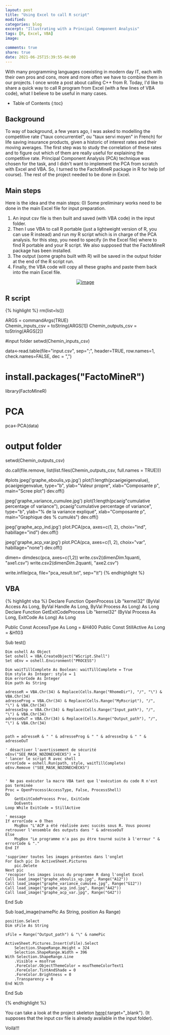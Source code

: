 ```yaml
---
layout: post
title: "Using Excel to call R script"
modified:
categories: blog
excerpt: "Illustrating with a Principal Component Analysis"
tags: [R, Excel, VBA]
image:

comments: true
share: true
date: 2021-06-25T15:39:55-04:00
---
```


With many programming languages coexisting in modern day IT, each with their own pros and cons, more and more often we have to combine them in our projects. I once wrote a post about calling C++ from R. Today, I'd like to share a quick way to call R program from Excel (with a few lines of VBA code), what I believe to be useful in many cases.

* Table of Contents
{:toc}

## Background
To way of background, a few years ago, I was asked to modelling the competitive rate ("taux concurrentiel", ou "taux servi moyen" in French) for life saving insurance products, given a historic of interest rates and their moving averages. The first step was to study the correlation of these rates and to figure out which of them are really useful for explaining the competitive rate. Principal Component Analysis (PCA) technique was chosen for the task, and I didn't want to implement the PCA from scratch with Excel and VBA. So, I turned to the FactoMineR package in R for help (of course). The rest of the project needed to be done in Excel.

## Main steps
Here is the idea and the main steps:
0) Some preliminary works need to be done in the main Excel file for input preparation.
1) An input csv file is then built and saved (with VBA code) in the input folder.
2) Then I use VBA to call R portable (just a lightweight version of R, you can use R instead) and run my R script which is in charge of the PCA analysis. for this step, you need to specify (in the Excel file) where to find R portable and your R script. We also supposed that the FactoMineR package has been installed.
3) The output (some graphs built with R) will be saved in the output folder at the end of the R script run.
4) Finally, the VBA code will copy all these graphs and paste them back into the main Excel file.


<center>
<a href="{{ site.url }}/images/r-excel.jpg"><img src="{{ site.url }}/images/r-excel.jpg" alt="image"></a>
</center>

## R script

{% highlight %}
rm(list=ls())

ARGS = commandArgs(TRUE)    
Chemin_inputs_csv = toString(ARGS[1])
Chemin_outputs_csv = toString(ARGS[2])

#input folder
setwd(Chemin_inputs_csv)

data<-read.table(file="input.csv", sep=";", header=TRUE, row.names=1, check.names=FALSE, dec = ",")

# install.packages("FactoMineR")
library(FactoMineR)

# PCA
pca<-PCA(data)

# output folder
setwd(Chemin_outputs_csv)

do.call(file.remove, list(list.files(Chemin_outputs_csv, full.names = TRUE)))

#plots
jpeg('graphe_eboulis_vp.jpg')
plot(1:length(pca$eig$eigenvalue), pca$eig$eigenvalue, type="b", ylab="Valeur propre", xlab="Composante p", main="Scree plot")
dev.off()

jpeg('graphe_variance_cumulee.jpg')
plot(1:length(pca$eig$"cumulative percentage of variance"), pca$eig$"cumulative percentage of variance", type="b", ylab="% de la variance expliqué", xlab="Composante p", main="Graphique des % cumulés")
dev.off()

jpeg('graphe_acp_ind.jpg')
plot.PCA(pca, axes=c(1, 2), choix="ind", habillage="ind")
dev.off()

jpeg('graphe_acp_var.jpg')
plot.PCA(pca, axes=c(1, 2), choix="var", habillage="none")
dev.off()

dimen= dimdesc(pca, axes=c(1,2))
write.csv2(dimen$Dim.1$quanti, "axe1.csv")
write.csv2(dimen$Dim.2$quanti, "axe2.csv")

write.infile(pca, file="pca_result.txt", sep="\t")
{% endhighlight %}


## VBA
{% highlight vba %}
Declare Function OpenProcess Lib "kernel32" (ByVal Access As Long, ByVal Handle As Long, ByVal Process As Long) As Long
Declare Function GetExitCodeProcess Lib "kernel32" (ByVal Process As Long, ExitCode As Long) As Long


Public Const AccessType As Long = &H400
Public Const StillActive As Long = &H103

Sub test()

    Dim oshell As Object
    Set oshell = VBA.CreateObject("WScript.Shell")
    Set oEnv = oshell.Environment("PROCESS")

    Dim waitTillComplete As Boolean: waitTillComplete = True
    Dim style As Integer: style = 1
    Dim errorCode As Integer
    Dim path As String

    adresseR = VBA.Chr(34) & Replace(Cells.Range("RhomeDir"), "/", "\") & VBA.Chr(34)
    adresseProg = VBA.Chr(34) & Replace(Cells.Range("MyRscript"), "/", "\") & VBA.Chr(34)
    adresseInp = VBA.Chr(34) & Replace(Cells.Range("Input_path"), "/", "\") & VBA.Chr(34)
    adresseOuT = VBA.Chr(34) & Replace(Cells.Range("Output_path"), "/", "\") & VBA.Chr(34)


    path = adresseR & " " & adresseProg & " " & adresseInp & " " & adresseOuT

    ' désactiver l'avertissement de sécurité
    oEnv("SEE_MASK_NOZONECHECKS") = 1
    ' lancer le script R avec shell
    errorCode = oshell.Run(path, style, waitTillComplete)
    oEnv.Remove ("SEE_MASK_NOZONECHECKS")


    ' Ne pas exécuter la macro VBA tant que l'exécution du code R n'est pas terminée
    Proc = OpenProcess(AccessType, False, ProcessShell)
    Do
        GetExitCodeProcess Proc, ExitCode
        DoEvents
    Loop While ExitCode = StillActive

    ' message
    If errorCode = 0 Then
        MsgBox "L'ACP a été réalisée avec succès sous R. Vous pouvez retrouver l'ensemble des outputs dans " & adresseOuT
    Else
        MsgBox "Le programme n'a pas pu être tourné suite à l'erreur " & errorCode & "."
    End If

    'supprimer toutes les images présentes dans l'onglet
    For Each pic In ActiveSheet.Pictures
        pic.Delete
    Next pic
    'recopier les images issus du programme R dang l'onglet Excel
    Call load_image("graphe_eboulis_vp.jpg", Range("A12"))
    Call load_image("graphe_variance_cumulee.jpg", Range("G12"))
    Call load_image("graphe_acp_ind.jpg", Range("A42"))
    Call load_image("graphe_acp_var.jpg", Range("G42"))
End Sub

Sub load_image(namePic As String, position As Range)

    position.Select
    Dim sFile As String

    sFile = Range("Output_path") & "\" & namePic

    ActiveSheet.Pictures.Insert(sFile).Select
        Selection.ShapeRange.Height = 324
        Selection.ShapeRange.Width = 396
    With Selection.ShapeRange.Line
        .Visible = msoTrue
        .ForeColor.ObjectThemeColor = msoThemeColorText1
        .ForeColor.TintAndShade = 0
        .ForeColor.Brightness = 0
        .Transparency = 0
    End With
End Sub

{% endhighlight %}

You can take a look at the project skeleton [here](https://drive.google.com/drive/folders/1Ts0shFb2GtTiEd-DYb3CpqEwGKY-6N_P?usp=sharing){:target="_blank"}. (It supposes that the input csv file is already available in the input folder).

Voilà!!!
